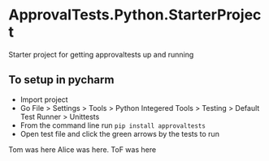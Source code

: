 # ApprovalTests.Python.StarterProject
Starter project for getting approvaltests up and running 

## To setup in pycharm
* Import project
* Go File > Settings > Tools > Python Integered Tools > Testing > Default Test Runner > Unittests
* From the command line run `pip install approvaltests`
* Open test file and click the green arrows by the tests to run

Tom was here
Alice was here.
ToF was here